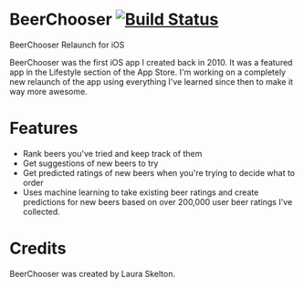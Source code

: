 BeerChooser [![Build Status](https://travis-ci.org/lauraskelton/beerchooser.svg?branch=master)](https://travis-ci.org/lauraskelton/beerchooser)
===========

BeerChooser Relaunch for iOS

BeerChooser was the first iOS app I created back in 2010. It was a featured app in the Lifestyle section of the App Store. I'm working on a completely new relaunch of the app using everything I've learned since then to make it way more awesome.


Features
===========
* Rank beers you've tried and keep track of them
* Get suggestions of new beers to try
* Get predicted ratings of new beers when you're trying to decide what to order
* Uses machine learning to take existing beer ratings and create predictions for new beers based on over 200,000 user beer ratings I've collected.


Credits
===========
BeerChooser was created by Laura Skelton.